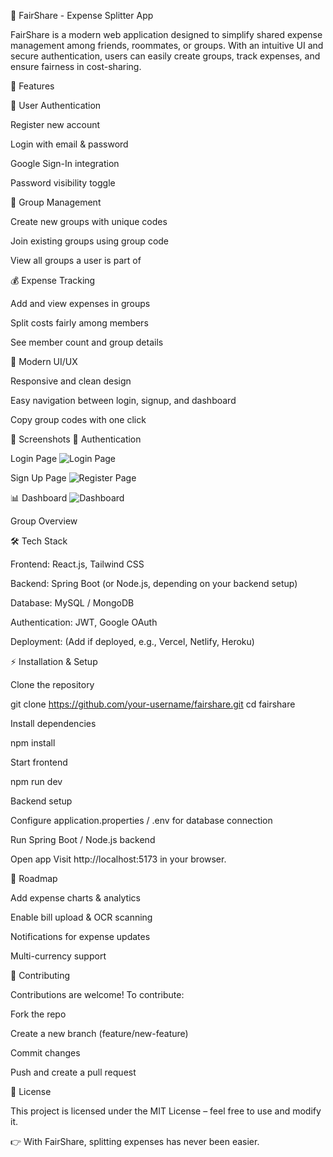 💸 FairShare - Expense Splitter App

FairShare is a modern web application designed to simplify shared expense management among friends, roommates, or groups. With an intuitive UI and secure authentication, users can easily create groups, track expenses, and ensure fairness in cost-sharing.

🚀 Features

🔐 User Authentication

Register new account

Login with email & password

Google Sign-In integration

Password visibility toggle

👥 Group Management

Create new groups with unique codes

Join existing groups using group code

View all groups a user is part of

💰 Expense Tracking

Add and view expenses in groups

Split costs fairly among members

See member count and group details

📱 Modern UI/UX

Responsive and clean design

Easy navigation between login, signup, and dashboard

Copy group codes with one click

📸 Screenshots
🔑 Authentication

Login Page
![Login Page](./Screenshots/Login-Page.PNG)  


Sign Up Page
![Register Page](./Screenshots/Register-Page.PNG) 


📊 Dashboard
![Dashboard](./Screenshots/Dashboard.PNG) 

Group Overview


🛠️ Tech Stack

Frontend: React.js, Tailwind CSS

Backend: Spring Boot (or Node.js, depending on your backend setup)

Database: MySQL / MongoDB

Authentication: JWT, Google OAuth

Deployment: (Add if deployed, e.g., Vercel, Netlify, Heroku)

⚡ Installation & Setup

Clone the repository

git clone https://github.com/your-username/fairshare.git
cd fairshare


Install dependencies

npm install


Start frontend

npm run dev


Backend setup

Configure application.properties / .env for database connection

Run Spring Boot / Node.js backend

Open app
Visit http://localhost:5173
 in your browser.

📌 Roadmap

 Add expense charts & analytics

 Enable bill upload & OCR scanning

 Notifications for expense updates

 Multi-currency support

🤝 Contributing

Contributions are welcome! To contribute:

Fork the repo

Create a new branch (feature/new-feature)

Commit changes

Push and create a pull request

📜 License

This project is licensed under the MIT License – feel free to use and modify it.

👉 With FairShare, splitting expenses has never been easier.
